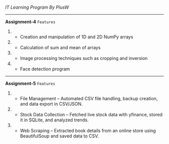 *IT Learning Program By PlusW*

---
**Assignment-4**
`Features`
1. - Creation and manipulation of 1D and 2D NumPy arrays
2. - Calculation of sum and mean of arrays
3. - Image processing techniques such as cropping and inversion
4. - Face detection program

---
**Assignment-5**
`Features`
1. - File Management – Automated CSV file handling, backup creation, and data export in CSV/JSON.
2. - Stock Data Collection – Fetched live stock data with yfinance, stored it in SQLite, and analyzed trends.
3. - Web Scraping – Extracted book details from an online store using BeautifulSoup and saved data to CSV.